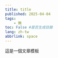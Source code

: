 ```yaml
---
title: title
published: 2025-04-04
tags:
    - 無
toc: False #是否生成目錄
lang: zh-tw
abbrlink: space
---
```

這是一個文章模板